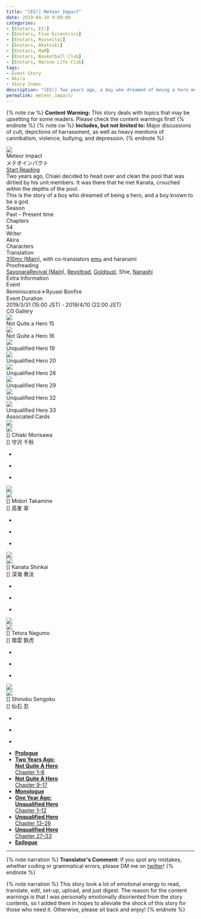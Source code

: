 ```yaml
---
title: "[ES!] Meteor Impact"
date: 2019-04-10 9:00:00
categories:
- [Enstars, ES!]
- [Enstars, Five Eccentrics]
- [Enstars, Ryuseitai]
- [Enstars, Akatsuki]
- [Enstars, MaM]
- [Enstars, Basketball Club]
- [Enstars, Marine Life Club]
tags:
- Event Story
- Akira
- Story Index
description: "[ES!] Two years ago, a boy who dreamed of being a hero met a boy known to be a god. This is their story."
permalink: meteor_impact/
---
```

<div class="preview-wrapper reverse" style="--storyColor:#5ac189;--storyColor-rgb:90,193,137;--storyColor-h:147.4;--storyColor-s:45.4%;--storyColor-l:55.5%;">
    <div class="grid-wrapper">
        <div class="preview-background" style="background-image: url('/img/es/eventstory/meteorimpact/chiakibcgframe.jpg')"></div>
        <div class="preview-box">
            <div class="title-area">
                <div class="title-area__title">Meteor Impact</div>
                <div class="title-area__subtitle">メテオインパクト</div>
                <div class="title-area__start"><a href="/meteor_impact/prologue">Start Reading</a></div>
            </div>
            <div class="info-area">
                <div class="synopsis">
                    Two years ago, Chiaki decided to head over and clean the pool that was dirtied by his unit members. It was there that he met Kanata, crouched within the depths of the pool.<br>This is the story of a boy who dreamed of being a hero, and a boy known to be a god.
                </div>
                <div class="info">
                    <div class="info-item season">
                        <div class="label">
                            Season
                        </div>
                        <div class="value">
                            Past – Present time
                        </div>
                    </div>
                    <div class="info-item chapters">
                        <div class="label">
                            Chapters
                        </div>
                        <div class="value">
                            54
                        </div>
                    </div>
                    <div class="info-item writer">
                        <div class="label">
                            Writer
                        </div>
                        <div class="value">
                            Akira
                        </div>
                    </div>
                    <div class="info-item characters">
                        <div class="label">
                            Characters
                        </div>
                        <div class="value">
                        <a href="/categories/Enstars/Kanata" character="Kanata"></a>
                        <a href="/categories/Enstars/Chiaki" character="Chiaki"></a>
                        <a href="/categories/Enstars/Madara" character="Madara"></a>
                        <a href="/categories/Enstars/Kuro" character="Kuro"></a>
                        <a href="/categories/Enstars/Keito" character="Keito"></a>
                        <a href="/categories/Enstars/Souma" character="Souma"></a>
                        <a href="/categories/Enstars/Shu" character="Shu"></a>
                        <a href="/categories/Enstars/Subaru" character="Subaru"></a>
                        <a href="/categories/Enstars/Midori" character="Midori"></a>
                        <a href="/categories/Enstars/Tetora" character="Tetora"></a>
                        <a href="/categories/Enstars/Shinobu" character="Shinobu"></a>
                        </div>
                    </div>
                    <div class="info-item tl">
                        <div class="label">
                            Translation
                        </div>
                        <div class="value">
                            <a href="/about">310mc (Main)</a>, with co-translators <a href="https://twitter.com/sunsunrainys">emu</a> and haranami
                        </div>
                    </div>
                    <div class="info-item pr">
                        <div class="label">
                            Proofreading
                        </div>
                        <div class="value">
                            <a href="https://ensemble-stars.fandom.com/wiki/User:SayonaraRevival">SayonaraRevival (Main)</a>, <a href="https://ensemble-stars.fandom.com/wiki/User:Revoltrad">Revoltrad</a>, <a href="https://twitter.com/goldgust">Goldgust</a>, Shie, <a href="https://twitter.com/seiginoakashi">Nanashi</a>
                        </div>
                    </div>
                </div>
            </div>
        </div>
    </div>
</div>

<!-- more -->

<style>
    .preview-wrapper {
        display: none;
    }
    @media (max-width: 567px) {
        .post-block {
            padding: 5px 10px 8px !important;
        }
    }
</style>

{% note cw %}
**Content Warning:** This story deals with topics that may be upsetting for some readers. Please check the content warnings first!
{% endnote %}
{% note cw %}
**Includes, but not limited to:** Major discussions of cult, depictions of harrassment, as well as heavy mentions of cannibalism, violence, bullying, and depression.
{% endnote %}
<div class="story-wrapper" style="--storyColor:#5ac189;--storyColor-rgb:90,193,137;--storyColor-h:147.4;--storyColor-s:45.4%;--storyColor-l:55.5%;">
    <div class="grid-wrapper">
        <div class="story-background" style="background: top/cover url(/img/es/eventstory/meteorimpact/kanataorigcg.jpg)"></div>
        <div class="story-box">
            <div class="story-cover">
                <div><img src="/img/es/eventstory/meteorimpact/chiakibcgframe.jpg"></div>
            </div>
            <div class="title-area">
                <div class="title-area__title">Meteor Impact</div>
                <div class="title-area__subtitle">メテオインパクト</div>
                <div class="title-area__start"><a href="/meteor_impact/prologue">Start Reading</a></div>
            </div>
            <div class="info-area">
                <div class="synopsis">
                    Two years ago, Chiaki decided to head over and clean the pool that was dirtied by his unit members. It was there that he met Kanata, crouched within the depths of the pool.<br>This is the story of a boy who dreamed of being a hero, and a boy known to be a god.
                </div>
                <div class="info">
                    <div class="info-item season">
                        <div class="label">
                            Season
                        </div>
                        <div class="value">
                            Past – Present time
                        </div>
                    </div>
                    <div class="info-item chapters">
                        <div class="label">
                            Chapters
                        </div>
                        <div class="value">
                            54
                        </div>
                    </div>
                    <div class="info-item writer">
                        <div class="label">
                            Writer
                        </div>
                        <div class="value">
                            Akira
                        </div>
                    </div>
                    <div class="info-item characters">
                        <div class="label">
                            Characters
                        </div>
                        <div class="value">
                        <a href="/categories/Enstars/Kanata" character="Kanata"></a>
                        <a href="/categories/Enstars/Chiaki" character="Chiaki"></a>
                        <a href="/categories/Enstars/Madara" character="Madara"></a>
                        <a href="/categories/Enstars/Kuro" character="Kuro"></a>
                        <a href="/categories/Enstars/Keito" character="Keito"></a>
                        <a href="/categories/Enstars/Souma" character="Souma"></a>
                        <a href="/categories/Enstars/Shu" character="Shu"></a>
                        <a href="/categories/Enstars/Subaru" character="Subaru"></a>
                        <a href="/categories/Enstars/Midori" character="Midori"></a>
                        <a href="/categories/Enstars/Tetora" character="Tetora"></a>
                        <a href="/categories/Enstars/Shinobu" character="Shinobu"></a>
                        </div>
                    </div>
                    <div class="info-item tl">
                        <div class="label">
                            Translation
                        </div>
                        <div class="value">
                            <a href="/about">310mc (Main)</a>, with co-translators <a href="https://twitter.com/sunsunrainys">emu</a> and haranami
                        </div>
                    </div>
                    <div class="info-item pr">
                        <div class="label">
                            Proofreading
                        </div>
                        <div class="value">
                            <a href="https://ensemble-stars.fandom.com/wiki/User:SayonaraRevival">SayonaraRevival (Main)</a>, <a href="https://ensemble-stars.fandom.com/wiki/User:Revoltrad">Revoltrad</a>, <a href="https://twitter.com/goldgust">Goldgust</a>, Shie, <a href="https://twitter.com/seiginoakashi">Nanashi</a>
                        </div>
                    </div>
                </div>
                <div class="extra-area">
                    <div class="tab-header">
                        <div class="tab-header__name">Extra Information</div>
                    </div>
                    <div class="tab-content">
                        <div class="tab-item">
                            <div class="label">
                                Event
                            </div>
                            <div class="value">
                                Reminiscence＊Ryusei Bonfire
                            </div>
                        </div>
                        <div class="tab-item">
                            <div class="label">
                                Event Duration
                            </div>
                            <div class="value">
                                2019/3/31 (15:00 JST) - 2019/4/10 (22:00 JST)
                            </div>
                        </div>
                    </div>
                </div>
                <div class="cg-gallery">
                    <div class="tab-header">
                        <div class="tab-header__name">CG Gallery</div>
                    </div>
                    <div class="tab-content">
                        <div class="gallery">
                            <div class="gallery-item">
                                <div class="image">
                                    <img src="/img/es/eventstory/meteorimpact/kuroorigcg.jpg">
                                </div>
                                <div class="caption">
                                    Not Quite a Hero 15
                                </div>
                            </div>
                            <div class="gallery-item">
                                <div class="image">
                                    <img src="/img/es/eventstory/meteorimpact/madaraorigcg.jpg">
                                </div>
                                <div class="caption">
                                    Not Quite a Hero 16
                                </div>
                            </div>
                            <div class="gallery-item">
                                <div class="image">
                                    <img src="/img/es/eventstory/meteorimpact/chiakiorigcg.jpg">
                                </div>
                                <div class="caption">
                                    Unqualified Hero 19
                                </div>
                            </div>
                            <div class="gallery-item">
                                <div class="image">
                                    <img src="/img/es/eventstory/meteorimpact/kanataorigcg.jpg">
                                </div>
                                <div class="caption">
                                    Unqualified Hero 20
                                </div>
                            </div>
                            <div class="gallery-item">
                                <div class="image">
                                    <img src="/img/es/eventstory/meteorimpact/madarabcg.jpg">
                                </div>
                                <div class="caption">
                                    Unqualified Hero 26
                                </div>
                            </div>
                            <div class="gallery-item">
                                <div class="image">
                                    <img src="/img/es/eventstory/meteorimpact/kurobcg.jpg">
                                </div>
                                <div class="caption">
                                    Unqualified Hero 29
                                </div>
                            </div>
                            <div class="gallery-item">
                                <div class="image">
                                    <img src="/img/es/eventstory/meteorimpact/chiakibcg.jpg">
                                </div>
                                <div class="caption">
                                   Unqualified Hero 32
                                </div>
                            </div>
                            <div class="gallery-item">
                                <div class="image">
                                    <img src="/img/es/eventstory/meteorimpact/kanatabcg.jpg">
                                </div>
                                <div class="caption">
                                  Unqualified Hero 33
                                </div>
                            </div>
                        </div>
                    </div>
                </div>
                <div class="story-cards">
                    <div class="tab-header">
                        <div class="tab-header__name">Associated Cards</div>
                    </div>
                    <div class="tab-content">
                        <div class="cards">
                            <div class="cards-item">
                                <div class="image">
                                    <div class="single unbloomed">
                                        <img src="/img/es/eventstory/eventname/chiakicard.jpg">
                                    </div>
                                    <div class="single bloomed">
                                        <img src="/img/es/eventstory/eventname/chiakibcard.jpg">
                                    </div>
                                    <div class="quotes__wrapper">
                                        <div class="quotes">
                                            <div class="unbloomed"><!--TBA--></div>
                                            <div class="bloomed"><!--TBA--></div>
                                        </div>
                                    </div>
                                </div>
                                <div class="lightbox">
                                    <div class="card__name">[] Chiaki Morisawa</div>
                                    <div class="card__jp">[] 守沢 千秋</div>
                                    <div class="skills">
                                        <ul>
                                            <li id="center">
                                                <div class="name"><!--TBA--></div>
                                                <div class="desc"></div>
                                            </li>
                                            <li id="live">
                                                <div class="name"><!--TBA--></div>
                                                <div class="desc"></div>
                                            </li>
                                            <li id="lesson">
                                                <div class="name"><!--TBA--></div>
                                                <div class="desc"></div>
                                            </li>
                                        </ul>
                                    </div>
                                </div>
                            </div>
                            <div class="cards-item">
                                <div class="image">
                                    <div class="single unbloomed">
                                        <img src="/img/es/eventstory/eventname/midoricard.jpg">
                                    </div>
                                    <div class="single bloomed">
                                        <img src="/img/es/eventstory/eventname/midoribcard.jpg">
                                    </div>
                                    <div class="quotes__wrapper">
                                        <div class="quotes">
                                            <div class="unbloomed"><!--TBA--></div>
                                            <div class="bloomed"><!--TBA--></div>
                                        </div>
                                    </div>
                                </div>
                                <div class="lightbox">
                                    <div class="card__name">[] Midori Takamine</div>
                                    <div class="card__jp">[] 高峯 翠</div>
                                    <div class="skills">
                                        <ul>
                                            <li id="center">
                                                <div class="name"><!--TBA--></div>
                                                <div class="desc"></div>
                                            </li>
                                            <li id="live">
                                                <div class="name"><!--TBA--></div>
                                                <div class="desc"></div>
                                            </li>
                                            <li id="lesson">
                                                <div class="name"><!--TBA--></div>
                                                <div class="desc"></div>
                                            </li>
                                        </ul>
                                    </div>
                                </div>
                            </div>
                            <div class="cards-item">
                                <div class="image">
                                    <div class="single unbloomed">
                                        <img src="/img/es/eventstory/eventname/kanatacard.jpg">
                                    </div>
                                    <div class="single bloomed">
                                        <img src="/img/es/eventstory/eventname/kanatabcard.jpg">
                                    </div>
                                    <div class="quotes__wrapper">
                                        <div class="quotes">
                                            <div class="unbloomed"><!--TBA--></div>
                                            <div class="bloomed"><!--TBA--></div>
                                        </div>
                                    </div>
                                </div>
                                <div class="lightbox">
                                    <div class="card__name">[] Kanata Shinkai</div>
                                    <div class="card__jp">[] 深海 奏汰</div>
                                    <div class="skills">
                                        <ul>
                                            <li id="center">
                                                <div class="name"><!--TBA--></div>
                                                <div class="desc"></div>
                                            </li>
                                            <li id="live">
                                                <div class="name"><!--TBA--></div>
                                                <div class="desc"></div>
                                            </li>
                                            <li id="lesson">
                                                <div class="name"><!--TBA--></div>
                                                <div class="desc"></div>
                                            </li>
                                        </ul>
                                    </div>
                                </div>
                            </div>
                            <div class="cards-item">
                                <div class="image">
                                    <div class="single unbloomed">
                                        <img src="/img/es/eventstory/eventname/tetoracard.jpg">
                                    </div>
                                    <div class="single bloomed">
                                        <img src="/img/es/eventstory/eventname/tetorabcard.jpg">
                                    </div>
                                    <div class="quotes__wrapper">
                                        <div class="quotes">
                                            <div class="unbloomed"><!--TBA--></div>
                                            <div class="bloomed"><!--TBA--></div>
                                        </div>
                                    </div>
                                </div>
                                <div class="lightbox">
                                    <div class="card__name">[] Tetora Nagumo</div>
                                    <div class="card__jp">[] 南雲 鉄虎</div>
                                    <div class="skills">
                                        <ul>
                                            <li id="center">
                                                <div class="name"><!--TBA--></div>
                                                <div class="desc"></div>
                                            </li>
                                            <li id="live">
                                                <div class="name"><!--TBA--></div>
                                                <div class="desc"></div>
                                            </li>
                                            <li id="lesson">
                                                <div class="name"><!--TBA--></div>
                                                <div class="desc"></div>
                                            </li>
                                        </ul>
                                    </div>
                                </div>
                            </div>
                            <div class="cards-item">
                                <div class="image">
                                    <div class="single unbloomed">
                                        <img src="/img/es/eventstory/eventname/shinobucard.jpg">
                                    </div>
                                    <div class="single bloomed">
                                        <img src="/img/es/eventstory/eventname/shinobubcard.jpg">
                                    </div>
                                    <div class="quotes__wrapper">
                                        <div class="quotes">
                                            <div class="unbloomed"><!--TBA--></div>
                                            <div class="bloomed"><!--TBA--></div>
                                        </div>
                                    </div>
                                </div>
                                <div class="lightbox">
                                    <div class="card__name">[] Shinobu Sengoku</div>
                                    <div class="card__jp">[] 仙石 忍</div>
                                    <div class="skills">
                                        <ul>
                                            <li id="center">
                                                <div class="name"><!--TBA--></div>
                                                <div class="desc"></div>
                                            </li>
                                            <li id="live">
                                                <div class="name"><!--TBA--></div>
                                                <div class="desc"></div>
                                            </li>
                                            <li id="lesson">
                                                <div class="name"><!--TBA--></div>
                                                <div class="desc"></div>
                                            </li>
                                        </ul>
                                    </div>
                                </div>
                            </div>
                        </div>
                    </div>
                </div>
            </div>
            <div class="chapter-area">
                <div class="chapters">
                <ul>
                    <li><a href="/meteor_impact/prologue"><b>Prologue</b></a></li>
                    <li><a href="/meteor_impact/first_half_p1"><b>Two Years Ago:<br>Not Quite A Hero</b><br>Chapter 1–8</a></li>
                    <li><a href="/meteor_impact/first_half_p2"><b>Not Quite A Hero</b><br>Chapter 9–17</a></li>
                    <li><a href="/meteor_impact/monologue"><b>Monologue</b></a></li>
                    <li><a href="/meteor_impact/second_half_p1"><b>One Year Ago:<br>Unqualified Hero</b><br>Chapter 1–12</a></li>
                    <li><a href="/meteor_impact/second_half_p2"><b>Unqualified Hero</b><br>Chapter 13–26</a></li>
                    <li><a href="/meteor_impact/second_half_p3"><b>Unqualified Hero</b><br>Chapter 27–33</a></li>
                    <li><a href="/meteor_impact/epilogue"><b>Epilogue</b></a></li>
                </ul>
                </div>
              <!--  <div class="mini-talks">
                    <div class="mini-talk">
                        <div class="mt-header">Character</div>
                        <div class="mt-content">
                        <div class="item">
                            <a href="minitalk/chiaki_1" id="none">x</a>
                            <a href="minitalk/chiaki_2" id="none">x</a>
                            </div>
                        </div>
                    </div>
                    <div class="mini-talk">
                        <div class="mt-header">Character</div>
                        <div class="mt-content">
                            <div class="item">
                            <a href="NOTRANSLATION" id="none">x</a>
                            <a href="NOTRANSLATION" id="none">x</a>
                            </div>
                        </div>
                    </div>
                    <div class="mini-talk">
                        <div class="mt-header">Character</div>
                        <div class="mt-content">
                            <div class="item">
                            <a href="NOTRANSLATION" id="none">x</a>
                            <a href="NOTRANSLATION" id="none">x</a>
                            </div>
                        </div>
                    </div>
                    <div class="mini-talk">
                        <div class="mt-header">Character</div>
                        <div class="mt-content">
                            <div class="item">
                            <a href="NOTRANSLATION" id="none">x</a>
                            <a href="NOTRANSLATION" id="none">x</a>
                            </div>
                        </div>
                    </div>
                </div>-->
            </div>
        </div>
    </div>
</div>

<hr>

{% note narration %}
**Translator's Comment:** If you spot any mistakes, whether coding or grammatical errors, please DM me on [twitter](https://twitter.com/310mc1)!
{% endnote %}

{% note narration %}
This story took a lot of emotional energy to read, translate, edit, set-up, upload, and just digest. The reason for the content warnings is that I was personally emotionally disoriented from the story contents, so I added them in hopes to alleviate the shock of this story for those who need it. Otherwise, please sit back and enjoy!
{% endnote %}
